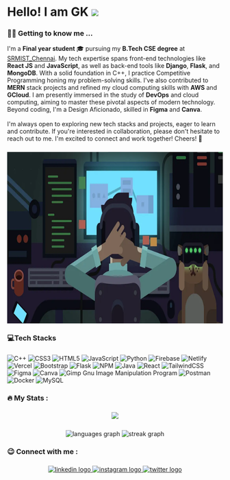 <h1> Hello! I am GK <img height='40px' src="https://slackmojis.com/emojis/14160-mario_wave/download"></h1>

### 
<h3 align="left">👩‍💻 Getting to know me ...</h3>

 I'm a **Final year student** 🎓 pursuing my **B.Tech CSE degree** at [SRMIST_Chennai](https://srmrmp.edu.in). My tech expertise spans front-end technologies like **React JS** and **JavaScript**, as well as back-end tools like **Django**, **Flask**, and **MongoDB**. With a solid foundation in C++, I practice Competitive Programming honing my problem-solving skills. I've also contributed to **MERN** stack projects and refined my cloud computing skills with **AWS** and **GCloud**. I am presently immersed in the study of **DevOps** and cloud computing, aiming to master these pivotal aspects of modern technology. Beyond coding, I'm a Design Aficionado, skilled in **Figma** and **Canva**. <br>
 <br>
 I'm always open to exploring new tech stacks and projects, eager to learn and contribute. If you're interested in collaboration, please don't hesitate to reach out to me. I'm excited to connect and work together! Cheers! 🌟

 ###

 <img src="images/Screenshot 2023-09-11 161353.png" height="400" align="center">


  <!--<h2> About Me </h2>
  
  
- 🔭 I’m currently working on Github Projects and Cloud related stuffs

- 🌱 I’m currently learning ML,DSA and CLoud Computing

- 👯 I’m looking to collaborate on Projects,Tech Articles 

- 💬 I would like to talk about Python, JavaScript, Freelancing Opportunites, Open Source***-->

<h3 align="left"> 💻Tech Stacks  </h3>

###

![C++](https://img.shields.io/badge/c%2B%2B-%2523239120.svg?style=for-the-badge&logo=c%2B%2B&logoColor=white) ![CSS3](https://img.shields.io/badge/css3-%231572B6.svg?style=for-the-badge&logo=css3&logoColor=white) ![HTML5](https://img.shields.io/badge/html5-%23E34F26.svg?style=for-the-badge&logo=html5&logoColor=white) ![JavaScript](https://img.shields.io/badge/javascript-%23323330.svg?style=for-the-badge&logo=javascript&logoColor=%23F7DF1E) ![Python](https://img.shields.io/badge/python-3670A0?style=for-the-badge&logo=python&logoColor=ffdd54) ![Firebase](https://img.shields.io/badge/firebase-%23039BE5.svg?style=for-the-badge&logo=firebase) ![Netlify](https://img.shields.io/badge/netlify-%23000000.svg?style=for-the-badge&logo=netlify&logoColor=#00C7B7) ![Vercel](https://img.shields.io/badge/vercel-%23000000.svg?style=for-the-badge&logo=vercel&logoColor=white) ![Bootstrap](https://img.shields.io/badge/bootstrap-%23563D7C.svg?style=for-the-badge&logo=bootstrap&logoColor=white) ![Flask](https://img.shields.io/badge/flask-%23000.svg?style=for-the-badge&logo=flask&logoColor=white) ![NPM](https://img.shields.io/badge/NPM-%23000000.svg?style=for-the-badge&logo=npm&logoColor=white) ![Java](https://img.shields.io/badge/java-%23ED8B00.svg?style=for-the-badge&logo=java&logoColor=white) ![React](https://img.shields.io/badge/react-%2320232a.svg?style=for-the-badge&logo=react&logoColor=%2361DAFB) ![TailwindCSS](https://img.shields.io/badge/tailwindcss-%2338B2AC.svg?style=for-the-badge&logo=tailwind-css&logoColor=white)	![Figma](https://img.shields.io/badge/figma-%23F24E1E.svg?style=for-the-badge&logo=figma&logoColor=white) ![Canva](https://img.shields.io/badge/Canva-%2300C4CC.svg?style=for-the-badge&logo=Canva&logoColor=white) ![Gimp Gnu Image Manipulation Program](https://img.shields.io/badge/Gimp-657D8B?style=for-the-badge&logo=gimp&logoColor=FFFFFF) ![Postman](https://img.shields.io/badge/Postman-FF6C37?style=for-the-badge&logo=postman&logoColor=white) ![Docker](https://img.shields.io/badge/docker-%230db7ed.svg?style=for-the-badge&logo=docker&logoColor=white) ![MySQL](https://img.shields.io/badge/MySQL-%2523000000.svg?style=for-the-badge&logo=MySQL&logoColor=%23FF7139)

###

<h3 align="left">🔥   My Stats :</h3>

###

 <div align="center">
  <img src="https://profile-counter.glitch.me/jeekay24/count.svg?"  />
</div>

###

###

<div align="center">
  <img src="https://github-readme-stats.vercel.app/api/top-langs?username=jeekay24&locale=en&hide_title=true&layout=compact&card_width=320&langs_count=5&theme=radical&hide_border=true&order=2" height="170" alt="languages graph"  />
  <img src="https://streak-stats.demolab.com?user=jeekay24&locale=en&mode=daily&theme=radical&hide_border=true&border_radius=5&order=3" height="169" alt="streak graph"  />
</div>

###

<h3 align="left">😉  Connect with me :</h3>

###

<div align="center">
  <a href="https://www.linkedin.com/in/r-ganesh-kumar-24rgk112002/" target="_blank">
    <img src="https://img.shields.io/static/v1?message=LinkedIn&logo=linkedin&label=&color=0077B5&logoColor=white&labelColor=&style=for-the-badge" height="25" alt="linkedin logo"  />
  </a>
  <a href="https://instagram.com/jeekay_24" target="_blank">
    <img src="https://img.shields.io/static/v1?message=Instagram&logo=instagram&label=&color=E4405F&logoColor=white&labelColor=&style=for-the-badge" height="25" alt="instagram logo"  />
  </a>
  <a href="https://twitter.com/GaneshK44319472" target="_blank">
    <img src="https://img.shields.io/static/v1?message=Twitter&logo=twitter&label=&color=purple&logoColor=white&labelColor=&style=for-the-badge" height="25" alt="twitter logo"  />
  </a>
</div>

###

